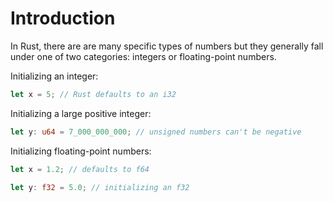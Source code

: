 # Introduction

In Rust, there are are many specific types of numbers but they generally fall under one of two categories: integers or floating-point numbers.

Initializing an integer:

```rust
let x = 5; // Rust defaults to an i32
```

Initializing a large positive integer:

```rust
let y: u64 = 7_000_000_000; // unsigned numbers can't be negative
```

Initializing floating-point numbers:

```rust
let x = 1.2; // defaults to f64

let y: f32 = 5.0; // initializing an f32
```
